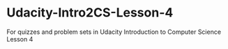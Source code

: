 # Udacity-Intro2CS-Lesson-4
For quizzes and problem sets in Udacity Introduction to Computer Science Lesson 4
